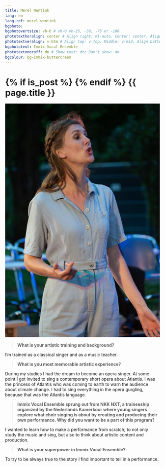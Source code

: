 ```yaml
---
title: Merel Wentink
lang: en
lang-ref: merel_wentink
bgphoto: 
bgphotovertsize: vh-0 # vh-0 vh-25, -50, -75 or -100
phototexthoralign: center # Align right: ml-auto. Center: center. Align left: mr-auto 
phototextveralign: v-btm # Align top: v-top. Middle: v-mid. Align bottom: b-btm 
bgphototext: Immix Vocal Ensemble
phototextonoroff: dn # Show text: dtc Don't show: dn
bgcolour: bg-immix-buttercream
---
```

<h1>
{% if is_post %}
{% endif %}
{{ page.title }}
</h1>

<img src="/images/bio_images/merel.jpg" alt="Sebastiaan Ammerlaan" class="fr w-third w-third-m w-25-l  ml5 br0">

> **What is your artistic training and background?**

I’m trained as a classical singer and as a music teacher.

> **What is you most memorable artistic experience?**

During my studies I had the dream to become an opera singer. At some point I got invited to sing a contemporary short opera about Atlantis. I was the princess of Atlantis who was coming to earth to warn the audience about climate change. I had to sing everything in the opera gurgling, because that was the Atlantis language.

> **Immix Vocal Ensemble sprung out from NKK NXT, a traineeship organized by the Nederlands Kamerkoor where young singers explore what choir singing is about by creating and producing their own performance. Why did you want to be a part of this program?**

I wanted to learn how to make a performance from scratch; to not only study the music and sing, but also to think about artistic content and production.

> **What is your superpower in Immix Vocal Ensemble?**

To try to be always true to the story I find important to tell in a performance.